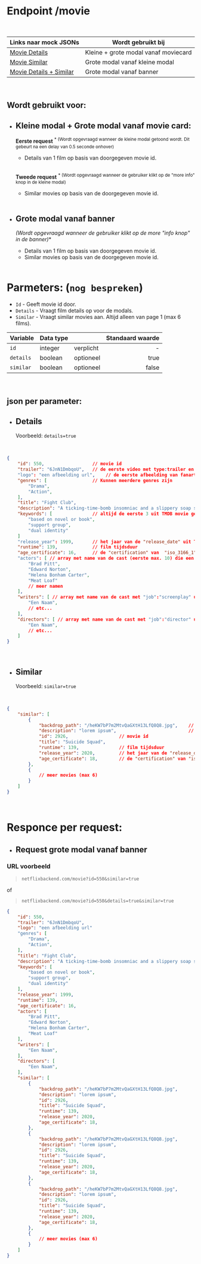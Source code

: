 # **Endpoint /movie**

<br>

| Links naar mock JSONs | Wordt gebruikt bij |
|-|-|
|[Movie Details](./movie_details.mock.json)| Kleine + grote modal vanaf moviecard|
|[Movie Similar](./movie_similar.mock.json)| Grote modal vanaf kleine modal|
|[Movie Details + Similar](movie_details_similar.mock.json)| Grote modal vanaf banner |

<br>

## Wordt gebruikt voor:

- ## Kleine modal + Grote modal vanaf movie card:
    **Eerste request** <sup>* (Wordt opgevraagd wanneer de kleine modal getoond wordt. Dit gebeurt na een delay van 0.5 seconde onhover)</sup>
    - Details van 1 film op basis van doorgegeven movie id.

    <br>

    **Tweede request** <sup>* (Wordt opgevraagd wanneer de gebruiker klikt op de "more info" knop in de kleine modal)</sup>

    - Similar movies op basis van de doorgegeven movie id.

    <br>


- ## Grote modal vanaf banner
    **<sup>* (Wordt opgevraagd wanneer de gebruiker klikt op de more "info knop" in de banner)</sup>**
    - Details van 1 film op basis van doorgegeven movie id.
    - Similar movies op basis van de doorgegeven movie id.

    <br>

# Parmeters: (`nog bespreken`)

- `Id` - Geeft movie id door.
- `Details` - Vraagt film details op voor de modals.
- `Similar` - Vraagt similar movies aan. Altijd alleen van page 1 (max 6 films).

| Variable | Data type || Standaard waarde |
-|-|-|-:
| `id`      | integer | verplicht | -
| `details` | boolean | optioneel | true
| `similar` | boolean | optioneel | false

<br>

## json per parameter:

- ## Details
    Voorbeeld: `details=true`

    <br>

```json
{
    "id": 550,                  // movie id
    "trailer": "6JnN1DmbqoU",   // de eerste video met type:trailer en site:Youtube uit TMDB get videos
    "logo": "een afbeelding url",    // de eerste afbeelding van fanart.tv (Geen prioriteit)
    "genres": [                 // Kunnen meerdere genres zijn
        "Drama",
        "Action",
    ],
    "title": "Fight Club",
    "description": "A ticking-time-bomb insomniac and a slippery soap salesman channel primal male aggression into a shocking new form of therapy. Their concept catches on, with underground \"fight clubs\" forming in every town, until an eccentric gets in the way and ignites an out-of-control spiral toward oblivion.",         // movie overview
    "keywords": [               // altijd de eerste 3 uit TMDB movie get keywords
        "based on novel or book",
        "support group",
        "dual identity"
    ]
    "release_year": 1999,       // het jaar van de "release_date" uit TMDB movie
    "runtime": 139,             // film tijdsduur
    "age_certificate": 16,      // de "certification" van  "iso_3166_1": "US" TMDB movie get release dates
    "actors": [ // array met name van de cast (eerste max. 10) die een key "character" heeft uit TMDB movie get credits
        "Brad Pitt",
        "Edward Norton",
        "Helena Bonham Carter",
        "Meat Loaf"
        // meer namen
    ],
    "writers": [ // array met name van de cast met "job":"screenplay" uit TMDB movie get credits
        "Een Naam",
        // etc...
    ],
    "directors": [ // array met name van de cast met "job":"director" uit TMDB movie get credits
        "Een Naam",
        // etc...
    ]
}
```

<br>

- ## Similar
    Voorbeeld: `similar=true`

    <br>

```json
{
    "similar": [
        {
            "backdrop_path": "/heKW7bP7m2MtvQaGXtH13LfQ8Q8.jpg",    // movie afbeelding
            "description": "lorem ipsum",                           // movie overview
            "id": 2926,                   // movie id
            "title": "Suicide Squad",
            "runtime": 139,               // film tijdsduur
            "release_year": 2020,         // het jaar van de "release_date" uit TMDB movie
            "age_certificate": 18,        // de "certification" van "iso_3166_1": "US" TMDB movie get release dates
        },
        {
            // meer movies (max 6)
        }
    ]
}
```

<br>

# Responce per request:

- ## Request grote modal vanaf banner

### URL voorbeeld
> `netflixbackend.com/movie?id=550&similar=true`

of

> `netflixbackend.com/movie?id=550&details=true&similar=true`

```json
{
    "id": 550,
    "trailer": "6JnN1DmbqoU",
    "logo": "een afbeelding url"
    "genres": [
        "Drama",
        "Action",
    ],
    "title": "Fight Club",
    "description": "A ticking-time-bomb insomniac and a slippery soap salesman channel primal male aggression into a shocking new form of therapy. Their concept catches on, with underground \"fight clubs\" forming in every town, until an eccentric gets in the way and ignites an out-of-control spiral toward oblivion.",
    "keywords": [
        "based on novel or book",
        "support group",
        "dual identity"
    ],
    "release_year": 1999,
    "runtime": 139,
    "age_certificate": 16,
    "actors": [
        "Brad Pitt",
        "Edward Norton",
        "Helena Bonham Carter",
        "Meat Loaf"
    ],
    "writers": [
        "Een Naam",
    ],
    "directors": [
        "Een Naam",
    ],
    "similar": [
        {
            "backdrop_path": "/heKW7bP7m2MtvQaGXtH13LfQ8Q8.jpg",
            "description": "lorem ipsum",
            "id": 2926,
            "title": "Suicide Squad",
            "runtime": 139,
            "release_year": 2020,
            "age_certificate": 18,
        },
        {
            "backdrop_path": "/heKW7bP7m2MtvQaGXtH13LfQ8Q8.jpg",
            "description": "lorem ipsum",
            "id": 2926,
            "title": "Suicide Squad",
            "runtime": 139,
            "release_year": 2020,
            "age_certificate": 18,
        },
        {
            "backdrop_path": "/heKW7bP7m2MtvQaGXtH13LfQ8Q8.jpg",
            "description": "lorem ipsum",
            "id": 2926,
            "title": "Suicide Squad",
            "runtime": 139,
            "release_year": 2020,
            "age_certificate": 18,
        },
        {
            // meer movies (max 6)
        }
    ]
}
```

 <br>


